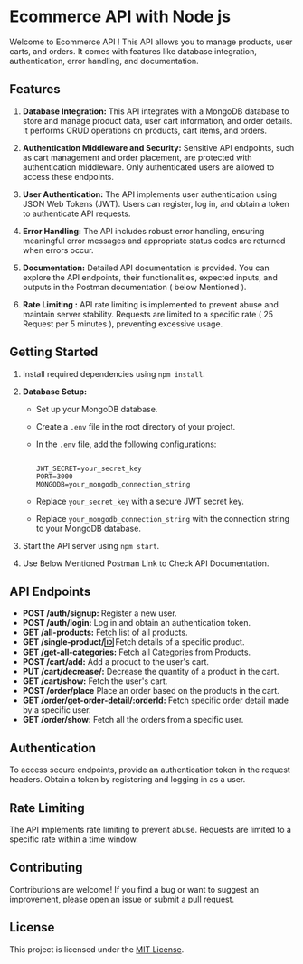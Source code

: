 # Ecommerce API with Node js

Welcome to Ecommerce API ! This API allows you to manage products, user carts, and orders. It comes with features like database integration, authentication, error handling, and documentation.

## Features

1. **Database Integration:** This API integrates with a MongoDB database to store and manage product data, user cart information, and order details. It performs CRUD operations on products, cart items, and orders.

2. **Authentication Middleware and Security:** Sensitive API endpoints, such as cart management and order placement, are protected with authentication middleware. Only authenticated users are allowed to access these endpoints.

3. **User Authentication:** The API implements user authentication using JSON Web Tokens (JWT). Users can register, log in, and obtain a token to authenticate API requests.

4. **Error Handling:** The API includes robust error handling, ensuring meaningful error messages and appropriate status codes are returned when errors occur.

5. **Documentation:** Detailed API documentation is provided. You can explore the API endpoints, their functionalities, expected inputs, and outputs in the Postman documentation ( below Mentioned ).

6. **Rate Limiting :** API rate limiting is implemented to prevent abuse and maintain server stability. Requests are limited to a specific rate ( 25 Request per 5 minutes ), preventing excessive usage.

## Getting Started

1. Install required dependencies using `npm install`.

2. **Database Setup:**

   - Set up your MongoDB database.
   - Create a `.env` file in the root directory of your project.
   - In the `.env` file, add the following configurations:

     ```

     JWT_SECRET=your_secret_key
     PORT=3000
     MONGODB=your_mongodb_connection_string

     ```

   - Replace `your_secret_key` with a secure JWT secret key.
   - Replace `your_mongodb_connection_string` with the connection string to your MongoDB database.

3. Start the API server using `npm start`.

4. Use Below Mentioned Postman Link to Check API Documentation.

## API Endpoints

- **POST /auth/signup:** Register a new user.
- **POST /auth/login:** Log in and obtain an authentication token.
- **GET /all-products:** Fetch list of all products.
- **GET /single-product/:id:** Fetch details of a specific product.
- **GET /get-all-categories:** Fetch all Categories from Products.
- **POST /cart/add:** Add a product to the user's cart.
- **PUT /cart/decrease/:** Decrease the quantity of a product in the cart.
- **GET /cart/show:** Fetch the user's cart.
- **POST /order/place** Place an order based on the products in the cart.
- **GET /order/get-order-detail/:orderId:** Fetch specific order detail made by a specific user.
- **GET /order/show:** Fetch all the orders from a specific user.

## Authentication

To access secure endpoints, provide an authentication token in the request headers. Obtain a token by registering and logging in as a user.

## Rate Limiting

The API implements rate limiting to prevent abuse. Requests are limited to a specific rate within a time window.

## Contributing

Contributions are welcome! If you find a bug or want to suggest an improvement, please open an issue or submit a pull request.

## License

This project is licensed under the [MIT License](LICENSE).
